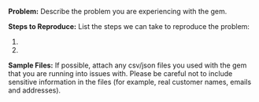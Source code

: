 **Problem:**
Describe the problem you are experiencing with the gem.

**Steps to Reproduce:**
List the steps we can take to reproduce the problem:

1.
2.

**Sample Files:**
If possible, attach any csv/json files you used with the gem that you are running into issues with. Please be careful not to include sensitive information in the files (for example, real customer names, emails and addresses).